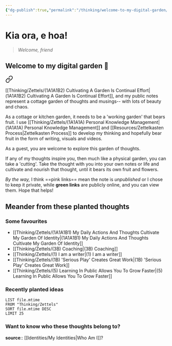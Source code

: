 ```yaml
---
{"dg-publish":true,"permalink":"/thinking/welcome-to-my-digital-garden/","tags":["gardenEntry"],"noteIcon":"","created":"2025-05-30T14:25","updated":"2025-06-17T13:56"}
---
```



# Kia ora, e hoa! 
> _Welcome, friend_

## Welcome to my digital garden 🌱

<div class="transclusion internal-embed is-loaded"><a class="markdown-embed-link" href="/thinking/zettels/1-a1-a1-b-my-thoughts-are-a-cottage-garden/" aria-label="Open link"><svg xmlns="http://www.w3.org/2000/svg" width="24" height="24" viewBox="0 0 24 24" fill="none" stroke="currentColor" stroke-width="2" stroke-linecap="round" stroke-linejoin="round" class="svg-icon lucide-link"><path d="M10 13a5 5 0 0 0 7.54.54l3-3a5 5 0 0 0-7.07-7.07l-1.72 1.71"></path><path d="M14 11a5 5 0 0 0-7.54-.54l-3 3a5 5 0 0 0 7.07 7.07l1.71-1.71"></path></svg></a><div class="markdown-embed">





[[Thinking/Zettels/(1A1A1B2) Cultivating A Garden Is Continual Effort\|(1A1A1B2) Cultivating A Garden Is Continual Effort]], and my public notes represent a cottage garden of thoughts and musings-- with lots of beauty and chaos. 

As a cottage or kitchen garden, it needs to be a 'working garden' that bears fruit. I use [[Thinking/Zettels/(1A1A1A) Personal Knowledge Management\|(1A1A1A) Personal Knowledge Management]] and [[Resources/Zettelkasten Process\|Zettelkasten Process]] to develop my thinking and hopefully bear fruit in the form of writing, visuals and videos. 

</div></div>


As a guest, you are welcome to explore this garden of thoughts. 

If any of my thoughts inspire you, then much like a physical garden, you can take a 'cutting'. Take the thought with you into your own notes or life and cultivate and nourish that thought, until it bears its own fruit and flowers. 

_By the way,_ I think ==pink links== mean the note is _unpublished_ or I chose to keep it private, while **green links** are publicly online, and you can view them. Hope that helps!

## Meander  from these planted thoughts

### Some favourites 

- [[Thinking/Zettels/(1A1A1B1) My Daily Actions And Thoughts Cultivate My Garden Of Identity\|(1A1A1B1) My Daily Actions And Thoughts Cultivate My Garden Of Identity]]
- [[Thinking/Zettels/(3B) Coaching\|(3B) Coaching]]
- [[Thinking/Zettels/(1) I am a writer\|(1) I am a writer]]
- [[Thinking/Zettels/(1B) 'Serious Play' Creates Great Work\|(1B) 'Serious Play' Creates Great Work]]
- [[Thinking/Zettels/(5) Learning In Public Allows You To Grow Faster\|(5) Learning In Public Allows You To Grow Faster]]

### Recently planted ideas 

``` dataview 
LIST file.mtime
FROM "Thinking/Zettels"
SORT file.mtime DESC
LIMIT 25
```
### Want to know who these thoughts belong to?
**source**:: [[Identities/My Identities\|Who Am I]]?
